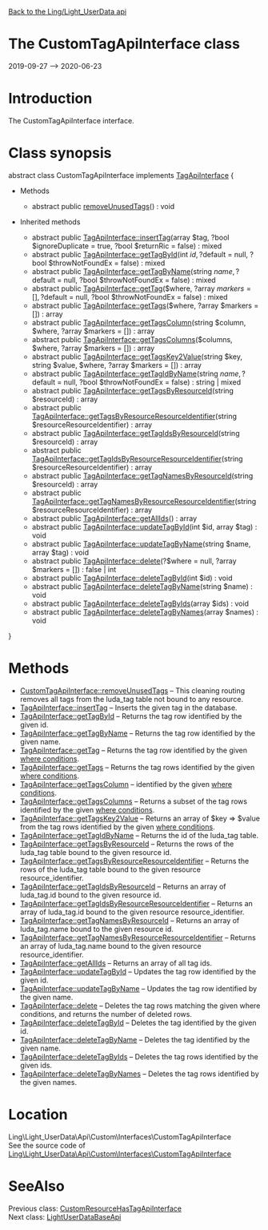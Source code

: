 [Back to the Ling/Light_UserData api](https://github.com/lingtalfi/Light_UserData/blob/master/doc/api/Ling/Light_UserData.md)



The CustomTagApiInterface class
================
2019-09-27 --> 2020-06-23






Introduction
============

The CustomTagApiInterface interface.



Class synopsis
==============


abstract class <span class="pl-k">CustomTagApiInterface</span> implements [TagApiInterface](https://github.com/lingtalfi/Light_UserData/blob/master/doc/api/Ling/Light_UserData/Api/Generated/Interfaces/TagApiInterface.md) {

- Methods
    - abstract public [removeUnusedTags](https://github.com/lingtalfi/Light_UserData/blob/master/doc/api/Ling/Light_UserData/Api/Custom/Interfaces/CustomTagApiInterface/removeUnusedTags.md)() : void

- Inherited methods
    - abstract public [TagApiInterface::insertTag](https://github.com/lingtalfi/Light_UserData/blob/master/doc/api/Ling/Light_UserData/Api/Generated/Interfaces/TagApiInterface/insertTag.md)(array $tag, ?bool $ignoreDuplicate = true, ?bool $returnRic = false) : mixed
    - abstract public [TagApiInterface::getTagById](https://github.com/lingtalfi/Light_UserData/blob/master/doc/api/Ling/Light_UserData/Api/Generated/Interfaces/TagApiInterface/getTagById.md)(int $id, ?$default = null, ?bool $throwNotFoundEx = false) : mixed
    - abstract public [TagApiInterface::getTagByName](https://github.com/lingtalfi/Light_UserData/blob/master/doc/api/Ling/Light_UserData/Api/Generated/Interfaces/TagApiInterface/getTagByName.md)(string $name, ?$default = null, ?bool $throwNotFoundEx = false) : mixed
    - abstract public [TagApiInterface::getTag](https://github.com/lingtalfi/Light_UserData/blob/master/doc/api/Ling/Light_UserData/Api/Generated/Interfaces/TagApiInterface/getTag.md)($where, ?array $markers = [], ?$default = null, ?bool $throwNotFoundEx = false) : mixed
    - abstract public [TagApiInterface::getTags](https://github.com/lingtalfi/Light_UserData/blob/master/doc/api/Ling/Light_UserData/Api/Generated/Interfaces/TagApiInterface/getTags.md)($where, ?array $markers = []) : array
    - abstract public [TagApiInterface::getTagsColumn](https://github.com/lingtalfi/Light_UserData/blob/master/doc/api/Ling/Light_UserData/Api/Generated/Interfaces/TagApiInterface/getTagsColumn.md)(string $column, $where, ?array $markers = []) : array
    - abstract public [TagApiInterface::getTagsColumns](https://github.com/lingtalfi/Light_UserData/blob/master/doc/api/Ling/Light_UserData/Api/Generated/Interfaces/TagApiInterface/getTagsColumns.md)($columns, $where, ?array $markers = []) : array
    - abstract public [TagApiInterface::getTagsKey2Value](https://github.com/lingtalfi/Light_UserData/blob/master/doc/api/Ling/Light_UserData/Api/Generated/Interfaces/TagApiInterface/getTagsKey2Value.md)(string $key, string $value, $where, ?array $markers = []) : array
    - abstract public [TagApiInterface::getTagIdByName](https://github.com/lingtalfi/Light_UserData/blob/master/doc/api/Ling/Light_UserData/Api/Generated/Interfaces/TagApiInterface/getTagIdByName.md)(string $name, ?$default = null, ?bool $throwNotFoundEx = false) : string | mixed
    - abstract public [TagApiInterface::getTagsByResourceId](https://github.com/lingtalfi/Light_UserData/blob/master/doc/api/Ling/Light_UserData/Api/Generated/Interfaces/TagApiInterface/getTagsByResourceId.md)(string $resourceId) : array
    - abstract public [TagApiInterface::getTagsByResourceResourceIdentifier](https://github.com/lingtalfi/Light_UserData/blob/master/doc/api/Ling/Light_UserData/Api/Generated/Interfaces/TagApiInterface/getTagsByResourceResourceIdentifier.md)(string $resourceResourceIdentifier) : array
    - abstract public [TagApiInterface::getTagIdsByResourceId](https://github.com/lingtalfi/Light_UserData/blob/master/doc/api/Ling/Light_UserData/Api/Generated/Interfaces/TagApiInterface/getTagIdsByResourceId.md)(string $resourceId) : array
    - abstract public [TagApiInterface::getTagIdsByResourceResourceIdentifier](https://github.com/lingtalfi/Light_UserData/blob/master/doc/api/Ling/Light_UserData/Api/Generated/Interfaces/TagApiInterface/getTagIdsByResourceResourceIdentifier.md)(string $resourceResourceIdentifier) : array
    - abstract public [TagApiInterface::getTagNamesByResourceId](https://github.com/lingtalfi/Light_UserData/blob/master/doc/api/Ling/Light_UserData/Api/Generated/Interfaces/TagApiInterface/getTagNamesByResourceId.md)(string $resourceId) : array
    - abstract public [TagApiInterface::getTagNamesByResourceResourceIdentifier](https://github.com/lingtalfi/Light_UserData/blob/master/doc/api/Ling/Light_UserData/Api/Generated/Interfaces/TagApiInterface/getTagNamesByResourceResourceIdentifier.md)(string $resourceResourceIdentifier) : array
    - abstract public [TagApiInterface::getAllIds](https://github.com/lingtalfi/Light_UserData/blob/master/doc/api/Ling/Light_UserData/Api/Generated/Interfaces/TagApiInterface/getAllIds.md)() : array
    - abstract public [TagApiInterface::updateTagById](https://github.com/lingtalfi/Light_UserData/blob/master/doc/api/Ling/Light_UserData/Api/Generated/Interfaces/TagApiInterface/updateTagById.md)(int $id, array $tag) : void
    - abstract public [TagApiInterface::updateTagByName](https://github.com/lingtalfi/Light_UserData/blob/master/doc/api/Ling/Light_UserData/Api/Generated/Interfaces/TagApiInterface/updateTagByName.md)(string $name, array $tag) : void
    - abstract public [TagApiInterface::delete](https://github.com/lingtalfi/Light_UserData/blob/master/doc/api/Ling/Light_UserData/Api/Generated/Interfaces/TagApiInterface/delete.md)(?$where = null, ?array $markers = []) : false | int
    - abstract public [TagApiInterface::deleteTagById](https://github.com/lingtalfi/Light_UserData/blob/master/doc/api/Ling/Light_UserData/Api/Generated/Interfaces/TagApiInterface/deleteTagById.md)(int $id) : void
    - abstract public [TagApiInterface::deleteTagByName](https://github.com/lingtalfi/Light_UserData/blob/master/doc/api/Ling/Light_UserData/Api/Generated/Interfaces/TagApiInterface/deleteTagByName.md)(string $name) : void
    - abstract public [TagApiInterface::deleteTagByIds](https://github.com/lingtalfi/Light_UserData/blob/master/doc/api/Ling/Light_UserData/Api/Generated/Interfaces/TagApiInterface/deleteTagByIds.md)(array $ids) : void
    - abstract public [TagApiInterface::deleteTagByNames](https://github.com/lingtalfi/Light_UserData/blob/master/doc/api/Ling/Light_UserData/Api/Generated/Interfaces/TagApiInterface/deleteTagByNames.md)(array $names) : void

}






Methods
==============

- [CustomTagApiInterface::removeUnusedTags](https://github.com/lingtalfi/Light_UserData/blob/master/doc/api/Ling/Light_UserData/Api/Custom/Interfaces/CustomTagApiInterface/removeUnusedTags.md) &ndash; This cleaning routing removes all tags from the luda_tag table not bound to any resource.
- [TagApiInterface::insertTag](https://github.com/lingtalfi/Light_UserData/blob/master/doc/api/Ling/Light_UserData/Api/Generated/Interfaces/TagApiInterface/insertTag.md) &ndash; Inserts the given tag in the database.
- [TagApiInterface::getTagById](https://github.com/lingtalfi/Light_UserData/blob/master/doc/api/Ling/Light_UserData/Api/Generated/Interfaces/TagApiInterface/getTagById.md) &ndash; Returns the tag row identified by the given id.
- [TagApiInterface::getTagByName](https://github.com/lingtalfi/Light_UserData/blob/master/doc/api/Ling/Light_UserData/Api/Generated/Interfaces/TagApiInterface/getTagByName.md) &ndash; Returns the tag row identified by the given name.
- [TagApiInterface::getTag](https://github.com/lingtalfi/Light_UserData/blob/master/doc/api/Ling/Light_UserData/Api/Generated/Interfaces/TagApiInterface/getTag.md) &ndash; Returns the tag row identified by the given [where conditions](https://github.com/lingtalfi/SimplePdoWrapper#the-where-conditions).
- [TagApiInterface::getTags](https://github.com/lingtalfi/Light_UserData/blob/master/doc/api/Ling/Light_UserData/Api/Generated/Interfaces/TagApiInterface/getTags.md) &ndash; Returns the tag rows identified by the given [where conditions](https://github.com/lingtalfi/SimplePdoWrapper#the-where-conditions).
- [TagApiInterface::getTagsColumn](https://github.com/lingtalfi/Light_UserData/blob/master/doc/api/Ling/Light_UserData/Api/Generated/Interfaces/TagApiInterface/getTagsColumn.md) &ndash; identified by the given [where conditions](https://github.com/lingtalfi/SimplePdoWrapper#the-where-conditions).
- [TagApiInterface::getTagsColumns](https://github.com/lingtalfi/Light_UserData/blob/master/doc/api/Ling/Light_UserData/Api/Generated/Interfaces/TagApiInterface/getTagsColumns.md) &ndash; Returns a subset of the tag rows identified by the given [where conditions](https://github.com/lingtalfi/SimplePdoWrapper#the-where-conditions).
- [TagApiInterface::getTagsKey2Value](https://github.com/lingtalfi/Light_UserData/blob/master/doc/api/Ling/Light_UserData/Api/Generated/Interfaces/TagApiInterface/getTagsKey2Value.md) &ndash; Returns an array of $key => $value from the tag rows identified by the given [where conditions](https://github.com/lingtalfi/SimplePdoWrapper#the-where-conditions).
- [TagApiInterface::getTagIdByName](https://github.com/lingtalfi/Light_UserData/blob/master/doc/api/Ling/Light_UserData/Api/Generated/Interfaces/TagApiInterface/getTagIdByName.md) &ndash; Returns the id of the luda_tag table.
- [TagApiInterface::getTagsByResourceId](https://github.com/lingtalfi/Light_UserData/blob/master/doc/api/Ling/Light_UserData/Api/Generated/Interfaces/TagApiInterface/getTagsByResourceId.md) &ndash; Returns the rows of the luda_tag table bound to the given resource id.
- [TagApiInterface::getTagsByResourceResourceIdentifier](https://github.com/lingtalfi/Light_UserData/blob/master/doc/api/Ling/Light_UserData/Api/Generated/Interfaces/TagApiInterface/getTagsByResourceResourceIdentifier.md) &ndash; Returns the rows of the luda_tag table bound to the given resource resource_identifier.
- [TagApiInterface::getTagIdsByResourceId](https://github.com/lingtalfi/Light_UserData/blob/master/doc/api/Ling/Light_UserData/Api/Generated/Interfaces/TagApiInterface/getTagIdsByResourceId.md) &ndash; Returns an array of luda_tag.id bound to the given resource id.
- [TagApiInterface::getTagIdsByResourceResourceIdentifier](https://github.com/lingtalfi/Light_UserData/blob/master/doc/api/Ling/Light_UserData/Api/Generated/Interfaces/TagApiInterface/getTagIdsByResourceResourceIdentifier.md) &ndash; Returns an array of luda_tag.id bound to the given resource resource_identifier.
- [TagApiInterface::getTagNamesByResourceId](https://github.com/lingtalfi/Light_UserData/blob/master/doc/api/Ling/Light_UserData/Api/Generated/Interfaces/TagApiInterface/getTagNamesByResourceId.md) &ndash; Returns an array of luda_tag.name bound to the given resource id.
- [TagApiInterface::getTagNamesByResourceResourceIdentifier](https://github.com/lingtalfi/Light_UserData/blob/master/doc/api/Ling/Light_UserData/Api/Generated/Interfaces/TagApiInterface/getTagNamesByResourceResourceIdentifier.md) &ndash; Returns an array of luda_tag.name bound to the given resource resource_identifier.
- [TagApiInterface::getAllIds](https://github.com/lingtalfi/Light_UserData/blob/master/doc/api/Ling/Light_UserData/Api/Generated/Interfaces/TagApiInterface/getAllIds.md) &ndash; Returns an array of all tag ids.
- [TagApiInterface::updateTagById](https://github.com/lingtalfi/Light_UserData/blob/master/doc/api/Ling/Light_UserData/Api/Generated/Interfaces/TagApiInterface/updateTagById.md) &ndash; Updates the tag row identified by the given id.
- [TagApiInterface::updateTagByName](https://github.com/lingtalfi/Light_UserData/blob/master/doc/api/Ling/Light_UserData/Api/Generated/Interfaces/TagApiInterface/updateTagByName.md) &ndash; Updates the tag row identified by the given name.
- [TagApiInterface::delete](https://github.com/lingtalfi/Light_UserData/blob/master/doc/api/Ling/Light_UserData/Api/Generated/Interfaces/TagApiInterface/delete.md) &ndash; Deletes the tag rows matching the given where conditions, and returns the number of deleted rows.
- [TagApiInterface::deleteTagById](https://github.com/lingtalfi/Light_UserData/blob/master/doc/api/Ling/Light_UserData/Api/Generated/Interfaces/TagApiInterface/deleteTagById.md) &ndash; Deletes the tag identified by the given id.
- [TagApiInterface::deleteTagByName](https://github.com/lingtalfi/Light_UserData/blob/master/doc/api/Ling/Light_UserData/Api/Generated/Interfaces/TagApiInterface/deleteTagByName.md) &ndash; Deletes the tag identified by the given name.
- [TagApiInterface::deleteTagByIds](https://github.com/lingtalfi/Light_UserData/blob/master/doc/api/Ling/Light_UserData/Api/Generated/Interfaces/TagApiInterface/deleteTagByIds.md) &ndash; Deletes the tag rows identified by the given ids.
- [TagApiInterface::deleteTagByNames](https://github.com/lingtalfi/Light_UserData/blob/master/doc/api/Ling/Light_UserData/Api/Generated/Interfaces/TagApiInterface/deleteTagByNames.md) &ndash; Deletes the tag rows identified by the given names.





Location
=============
Ling\Light_UserData\Api\Custom\Interfaces\CustomTagApiInterface<br>
See the source code of [Ling\Light_UserData\Api\Custom\Interfaces\CustomTagApiInterface](https://github.com/lingtalfi/Light_UserData/blob/master/Api/Custom/Interfaces/CustomTagApiInterface.php)



SeeAlso
==============
Previous class: [CustomResourceHasTagApiInterface](https://github.com/lingtalfi/Light_UserData/blob/master/doc/api/Ling/Light_UserData/Api/Custom/Interfaces/CustomResourceHasTagApiInterface.md)<br>Next class: [LightUserDataBaseApi](https://github.com/lingtalfi/Light_UserData/blob/master/doc/api/Ling/Light_UserData/Api/Generated/Classes/LightUserDataBaseApi.md)<br>
